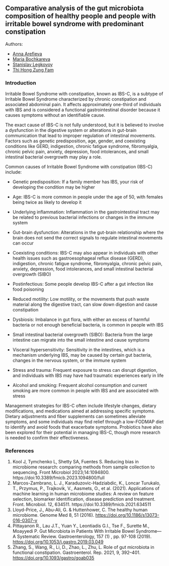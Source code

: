 ## Comparative analysis of the gut microbiota composition of healthy people and people with irritable bowel syndrome with predominant constipation

Authors:
- [Anna Arefieva](https://github.com/AnnaArefeva)
- [Maria Bochkareva](https://github.com/MariBochkareva)
- [Stanislav Legkovoy](https://github.com/stnslv-lgkv)
- [Thi Hong Zung Fam](https://github.com/fthzzz)

### Introduction

Irritable Bowel Syndrome with constipation, known as IBS-C, is a subtype of Irritable Bowel Syndrome characterized by chronic constipation and associated abdominal pain. It affects approximately one-third of individuals with IBS and is considered a functional gastrointestinal disorder because it causes symptoms without an identifiable cause.

The exact cause of IBS-C is not fully understood, but it is believed to involve a dysfunction in the digestive system or alterations in gut-brain communication that lead to improper regulation of intestinal movements. Factors such as genetic predisposition, age, gender, and coexisting conditions like GERD, indigestion, chronic fatigue syndrome, fibromyalgia, chronic pelvic pain, anxiety, depression, food intolerances, and small intestinal bacterial overgrowth may play a role.

Common causes of Irritable Bowel Syndrome with constipation (IBS-C) include:

- Genetic predisposition: If a family member has IBS, your risk of developing the condition may be higher

- Age: IBS-C is more common in people under the age of 50, with females being twice as likely to develop it

- Underlying inflammation: Inflammation in the gastrointestinal tract may be related to previous bacterial infections or changes in the immune system

- Gut-brain dysfunction: Alterations in the gut-brain relationship where the brain does not send the correct signals to regulate intestinal movements can occur 

- Coexisting conditions: IBS-C may also appear in individuals with other health issues such as gastroesophageal reflux disease (GERD), indigestion, chronic fatigue syndrome, fibromyalgia, chronic pelvic pain, anxiety, depression, food intolerances, and small intestinal bacterial overgrowth (SIBO) 

- Postinfectious: Some people develop IBS-C after a gut infection like food poisoning 

- Reduced motility: Low motility, or the movements that push waste material along the digestive tract, can slow down digestion and cause constipation 

- Dysbiosis: Imbalance in gut flora, with either an excess of harmful bacteria or not enough beneficial bacteria, is common in people with IBS

- Small intestinal bacterial overgrowth (SIBO): Bacteria from the large intestine can migrate into the small intestine and cause symptoms

- Visceral hypersensitivity: Sensitivity in the intestines, which is a mechanism underlying IBS, may be caused by certain gut bacteria, changes in the nervous system, or the immune system

- Stress and trauma: Frequent exposure to stress can disrupt digestion, and individuals with IBS may have had traumatic experiences early in life

- Alcohol and smoking: Frequent alcohol consumption and current smoking are more common in people with IBS and are associated with stress 

Management strategies for IBS-C often include lifestyle changes, dietary modifications, and medications aimed at addressing specific symptoms. Dietary adjustments and fiber supplements can sometimes alleviate symptoms, and some individuals may find relief through a low-FODMAP diet to identify and avoid foods that exacerbate symptoms. Probiotics have also been explored for their potential in managing IBS-C, though more research is needed to confirm their effectiveness.

### References

1. Kool J, Tymchenko L, Shetty SA, Fuentes S. Reducing bias in microbiome research: comparing methods from sample collection to sequencing. Front Microbiol 2023;14:1094800. https://doi:10.3389/fmicb.2023.1094800/full
2. Marcos-Zambrano, L. J., Karaduzovic-Hadziabdic, K., Loncar Turukalo, T., Przymus, P., Trajkovik, V., Aasmets, O., et al. (2021). Applications of machine learning in human microbiome studies: A review on feature selection, biomarker identification, disease prediction and treatment. Front. Microbiol. 12, 634511. https://doi:10.3389/fmicb.2021.634511
3. Lloyd-Price, J., Abu-Ali, G. & Huttenhower, C. The healthy human microbiome. Genome Med 8, 51 (2016). https://doi.org/10.1186/s13073-016-0307-y
4. Pittayanon R., Lau J.T., Yuan Y., Leontiadis G.I., Tse F., Surette M., Moayyedi P. Gut Microbiota in Patients With Irritable Bowel Syndrome—A Systematic Review.  Gastroenterology,  157  (1) , pp. 97-108 (2019).  https://doi.org/10.1053/j.gastro.2019.03.049
5. Zhang, S., Wang, R., Li, D., Zhao, L., Zhu, L. Role of gut microbiota in functional constipation. Gastroenterol. Rep. 2021, 9, 392–401.  https://doi.org/10.1093/gastro/goab035

